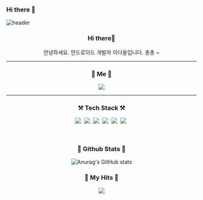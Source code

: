 ### Hi there 👋
![header](https://capsule-render.vercel.app/api?type=waving&height=300&text=Welcome!&desc=daeul%20github%20profile&descAlign=76&color=gradient&customColorList=5,5,9,20,35&fontColor=ffffff&fontAlign=68&fontAlignY=47)


<h3 align="center">Hi there👋</h3>
<p align="center">안녕하세요. 안드로이드 개발자 이다을입니다. 총총 ~</p>

---

<h3 align="center">💙 Me 💙</h3>
<p align="center">
  <a href="https://velog.io/@ouowinnie"><img src="https://img.shields.io/badge/Velog-11B48A?style=flat-square&logo=velog&logoColor=white&link=https://velog.io/@ouowinnie"/></a>
</p>

---
<h3 align="center">⚒ Tech Stack ⚒</h3>
<p align="center">
<img src="https://img.shields.io/badge/Android-3DDC84?style=flat-square&logo=android&logoColor=white"/>&nbsp
<img src="https://img.shields.io/badge/kotlin-7F52FF?style=flat-square&logo=kotlin&logoColor=white"/>&nbsp
<img src="https://img.shields.io/badge/Flutter-02569B?style=flat-square&logo=flutter&logoColor=white"/>&nbsp
<img src="https://img.shields.io/badge/Dart-0175C2?style=flat-square&logo=dart&logoColor=white"/>&nbsp
<img src="https://img.shields.io/badge/HTML5-E34F26?style=flat-square&logo=html5&logoColor=white"/>&nbsp
<img src="https://img.shields.io/badge/CSS3-1572B6?style=flat-square&logo=css3&logoColor=white"/>&nbsp


</p>

<br>

<h3 align="center">👀 Github Stats 👀</h3>
<div align="center">

![Anurag's GitHub stats](https://github-readme-stats.vercel.app/api?username=ouowinnie&show_icons=true&theme=graywhite)

</div>

<h3 align="center">🐾 My Hits 🐾</h3>
<p align="center">
<img src="https://hits.seeyoufarm.com/api/count/incr/badge.svg?url=https%3A%2F%2Fgithub.com%2Fhyeinisfree&count_bg=%23222222&title_bg=%23555555&icon=github.svg&icon_color=%23E7E7E7&title=hits&edge_flat=false"/>
</p>


<!--
**ouowinnie/ouowinnie** is a ✨ _special_ ✨ repository because its `README.md` (this file) appears on your GitHub profile.

Here are some ideas to get you started:

- 🔭 I’m currently working on ...
- 🌱 I’m currently learning ...
- 👯 I’m looking to collaborate on ...
- 🤔 I’m looking for help with ...
- 💬 Ask me about ...
- 📫 How to reach me: ...
- 😄 Pronouns: ...
- ⚡ Fun fact: ...
-->

